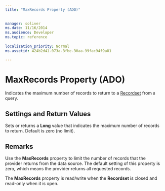 ```yaml
---
title: "MaxRecords Property (ADO)"
 
 
manager: soliver
ms.date: 11/16/2014
ms.audience: Developer
ms.topic: reference
  
localization_priority: Normal
ms.assetid: 424b2d41-073a-3fbe-30aa-99fac94f9a81

---
```


# MaxRecords Property (ADO)

Indicates the maximum number of records to return to a [Recordset](recordset-object-ado.md) from a query. 
  
## Settings and Return Values

Sets or returns a **Long** value that indicates the maximum number of records to return. Default is zero (no limit). 
  
## Remarks

Use the **MaxRecords** property to limit the number of records that the provider returns from the data source. The default setting of this property is zero, which means the provider returns all requested records. 
  
The **MaxRecords** property is read/write when the **Recordset** is closed and read-only when it is open. 
  


